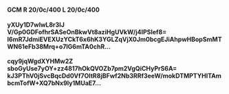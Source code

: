 #### GCM R 20/0c/400 L 20/0c/400
**yXUy1D7wlwL8r3IJ**<br/>**V/Gp0GDFofhrSASeOnBkwVt8aziHgUVkW/j4IPSlef8=**<br/>**l6mR7JdmiEVEXUzYCkT6x6hK3YGLZqVjX0Jm0bcgEJiAhpwHBopSmMTWN61eFb38Mrq+o7lG6mTA0chR...**<br/><br/>
**cqy9jqWgdXYHMw2Z**<br/>**sboGyUse7yOY+zz4817hOkQVOZb7pm2VgQiCHyPrS6A=**<br/>**kJ3PThV0jSvcBqcDd0Vf7OltR8jBFwf2Nb3RRf3eeW/mokDTMPTYHITAmbcmTofW+XQ7bNx9ly1MUaE7...**